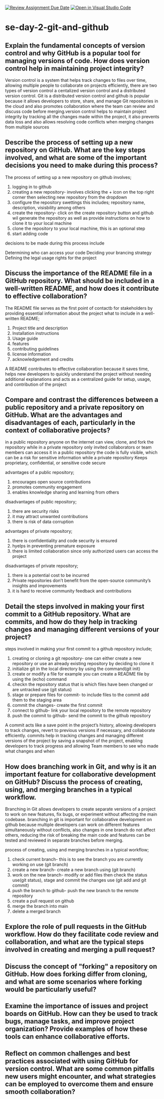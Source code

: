 [![Review Assignment Due Date](https://classroom.github.com/assets/deadline-readme-button-22041afd0340ce965d47ae6ef1cefeee28c7c493a6346c4f15d667ab976d596c.svg)](https://classroom.github.com/a/8wgCKhpZ)
[![Open in Visual Studio Code](https://classroom.github.com/assets/open-in-vscode-2e0aaae1b6195c2367325f4f02e2d04e9abb55f0b24a779b69b11b9e10269abc.svg)](https://classroom.github.com/online_ide?assignment_repo_id=18485235&assignment_repo_type=AssignmentRepo)
# se-day-2-git-and-github
## Explain the fundamental concepts of version control and why GitHub is a popular tool for managing versions of code. How does version control help in maintaining project integrity?
Version control is a system that helps track changes to files over time, allowing multiple people to collaborate on projects efficiently, there are two types of version control a centalized version control and a distributed version control. Git is a distributed version control and github is popular because it allows developers to store, share, and manage Git repositories in the cloud and also promotes collaboration where the team can review and discuss code before merging.version control helps to maintain project integrity by tracking all the changes made within the project, it also prevents data loss and also allows resolving code conflicts when merging changes from multiple sources
## Describe the process of setting up a new repository on GitHub. What are the key steps involved, and what are some of the important decisions you need to make during this process?
The process of setting up a new repository on github involves;
1. logging in to github
2. creating a new repository- involves clicking the + icon on the top right corner then selecting new repository from the dropdown
3. configure the repository swettings this includes; repository name, description, visisbility among others
4. create the repository- click on the create repository button and github wil generate the repository as well as provide instructions on how to clone it to your local machine
5. clone the repository to your local machine, this is an optional step
6. start adding code

decisions to be made during this process include

Determining who can access your code
Deciding your brancing strategy
Defining the legal usage rights for the project 
## Discuss the importance of the README file in a GitHub repository. What should be included in a well-written README, and how does it contribute to effective collaboration?
The README file serves as the first point of contactb for stakeholders by providing essential information about the project
what to include in a well-written README;
1. Project title and description
2. Installation instructions
3. Usage guide
4. features
5. contributing guidelines
6. license information
7. acknowledgement and credits

A README contributes to effective collaboration because it saves time, helps new developers to quickly understand the project without needing additional explanations and acts as a centralized guide for setup, usage, and contribution of the project 
## Compare and contrast the differences between a public repository and a private repository on GitHub. What are the advantages and disadvantages of each, particularly in the context of collaborative projects?
in a public repository anyone on the internet can view, clone, and fork the repository while in a private repository only invited collaborators or team members can access it
in a public repository the code is fully visible, which can be a risk for sensitive information while a private repository Keeps proprietary, confidential, or sensitive code secure

advantages of a public repository;
1. encourages open source contributions
2. promotes community engagement
3. enables knowledge sharing and learning from others
   
disadvantages of public repository;
1. there are security risks
2. it may attract unwanted contributions
3. there is risk of data corruption
   
advantages of private repository;
1. there is confidentiality and code security is ensured
2. hyelps in preventing premature exposure
3. there is limited collaboration since only authorized users can access the project
   
disadvantages of private repository;
1. there is a potential cost to be incurred
2. Private repositories don’t benefit from the open-source community’s insights and improvements
3. it is hard to receive community feedback and contributions
## Detail the steps involved in making your first commit to a GitHub repository. What are commits, and how do they help in tracking changes and managing different versions of your project?
steps involved in making your first commit to a github repository include;
1. creating or cloning a git repository- one can either create a new repository or use an already existing repository by deciding to clone it
2. initialize git in the local directory by using the command(git init)
3. create or modify a file for example you can create a README file by using the (echo) command
4. checkn the repository status that is which files have been changed or are untracked use (git status)
5. stage or prepare files for commit- to include files to the commit add them to the staging area
6. commit the changes- create the first commit
7. connect to github- link your local repository to the remote repository
8. push the commit to github- send the commit to the github repository

A commit acts like a save point in the project’s history, allowing developers to track changes, revert to previous versions if necessary, and collaborate efficiently.
commits help in tracking changes and managing different versions of the project by saving a snapshot of the project, enabling developers to track progress and allowing Team members to see who made what changes and when 
## How does branching work in Git, and why is it an important feature for collaborative development on GitHub? Discuss the process of creating, using, and merging branches in a typical workflow.
Branching in Git allows developers to create separate versions of a project to work on new features, fix bugs, or experiment without affecting the main codebase.
branching in git is important for collaborative development on github because multiple developers can work on different features simultaneously without conflicts, also changes in one branch do not affect others, reducing the risk of breaking the main code and features can be tested and reviewed in separate branches before merging.

process of creating, using and merging branches in a typical workflow;
1. check current branch- this is to see the branch you are currently working on use (git branch)
2. create a new branch- create a new branch using (git branch)
3. work on the new branch- modify or add files then check the status use(git status), stage and commit the changes use (git add and git commit)
4. push the branch to github- push the new branch to the remote repository
5. create a pull request on github
6. merge the branch into main
7. delete a merged branch
## Explore the role of pull requests in the GitHub workflow. How do they facilitate code review and collaboration, and what are the typical steps involved in creating and merging a pull request?

## Discuss the concept of "forking" a repository on GitHub. How does forking differ from cloning, and what are some scenarios where forking would be particularly useful?

## Examine the importance of issues and project boards on GitHub. How can they be used to track bugs, manage tasks, and improve project organization? Provide examples of how these tools can enhance collaborative efforts.

## Reflect on common challenges and best practices associated with using GitHub for version control. What are some common pitfalls new users might encounter, and what strategies can be employed to overcome them and ensure smooth collaboration?
